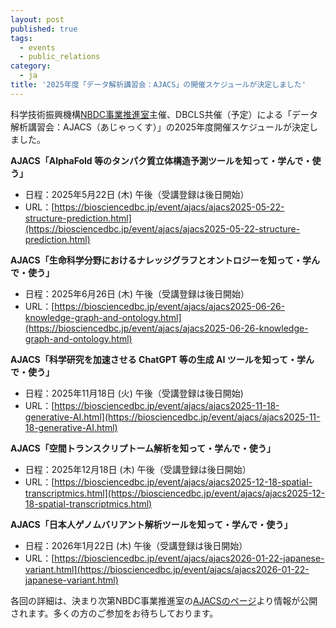 ```yaml
---
layout: post
published: true
tags:
  - events
  - public_relations
category:
  - ja
title: '2025年度「データ解析講習会：AJACS」の開催スケジュールが決定しました'
---
```

科学技術振興機構[NBDC事業推進室](https://biosciencedbc.jp/)主催、DBCLS共催（予定）による「データ解析講習会：AJACS（あじゃっくす）」の2025年度開催スケジュールが決定しました。

**AJACS「AlphaFold 等のタンパク質立体構造予測ツールを知って・学んで・使う」**
  - 日程：2025年5月22日 (木) 午後（受講登録は後日開始）
  - URL：[https://biosciencedbc.jp/event/ajacs/ajacs2025-05-22-structure-prediction.html](https://biosciencedbc.jp/event/ajacs/ajacs2025-05-22-structure-prediction.html)

**AJACS「生命科学分野におけるナレッジグラフとオントロジーを知って・学んで・使う」**
  - 日程：2025年6月26日 (木) 午後（受講登録は後日開始）
  - URL：[https://biosciencedbc.jp/event/ajacs/ajacs2025-06-26-knowledge-graph-and-ontology.html](https://biosciencedbc.jp/event/ajacs/ajacs2025-06-26-knowledge-graph-and-ontology.html)

**AJACS「科学研究を加速させる ChatGPT 等の生成 AI ツールを知って・学んで・使う」**
  - 日程：2025年11月18日 (火) 午後（受講登録は後日開始)
  - URL：[https://biosciencedbc.jp/event/ajacs/ajacs2025-11-18-generative-AI.html](https://biosciencedbc.jp/event/ajacs/ajacs2025-11-18-generative-AI.html)

**AJACS「空間トランスクリプトーム解析を知って・学んで・使う」**
  - 日程：2025年12月18日 (木) 午後（受講登録は後日開始）
  - URL：[https://biosciencedbc.jp/event/ajacs/ajacs2025-12-18-spatial-transcriptmics.html](https://biosciencedbc.jp/event/ajacs/ajacs2025-12-18-spatial-transcriptmics.html)

**AJACS「日本人ゲノムバリアント解析ツールを知って・学んで・使う」**
  - 日程：2026年1月22日 (木) 午後（受講登録は後日開始）
  - URL：[https://biosciencedbc.jp/event/ajacs/ajacs2026-01-22-japanese-variant.html](https://biosciencedbc.jp/event/ajacs/ajacs2026-01-22-japanese-variant.html)

各回の詳細は、決まり次第NBDC事業推進室の[AJACSのページ](https://biosciencedbc.jp/event/ajacs/)より情報が公開されます。多くの方のご参加をお待ちしております。
